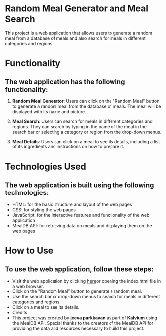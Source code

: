 # Random Meal Generator and Meal Search
This project is a web application that allows users to generate a random meal from a database of meals and also search for meals in different categories and regions.

# Functionality
## The web application has the following functionality:

1. **Random Meal Generator**: Users can click on the "Random Meal" button to generate a random meal from the database of meals. The meal will be displayed with its name and picture.

2. **Meal Search**: Users can search for meals in different categories and regions. They can search by typing in the name of the meal in the search bar or selecting a category or region from the drop-down menus.

3. **Meal Details**: Users can click on a meal to see its details, including a list of its ingredients and instructions on how to prepare it.

# Technologies Used
## The web application is built using the following technologies:

- HTML: for the basic structure and layout of the web pages
- CSS: for styling the web pages
- JavaScript: for the interactive features and functionality of the web application
- MealDB API: for retrieving data on meals and displaying them on the web pages

# How to Use
## To use the web application, follow these steps:

- Visit the web application by clicking [here](https://jeeva1429.github.io/random-meal-loader/ca_3_fewd/)or opening the index.html file in a web browser.
- Click on the "Random Meal" button to generate a random meal.
- Use the search bar or drop-down menus to search for meals in different categories and regions.
- Click on a meal to see its details.
- Credits
- This project was created by **jeeva parkkavan** as part of **Kalvium** using the MealDB API. Special thanks to the creators of the MealDB API for providing the data and resources necessary to build this project.
